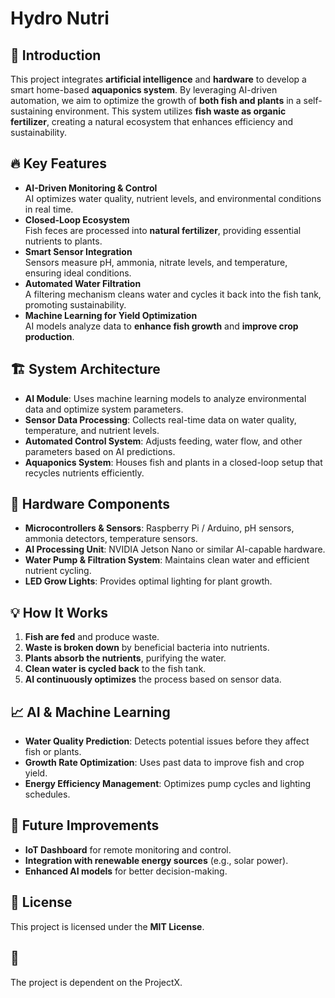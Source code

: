 # Hydro Nutri

## 📌 Introduction
This project integrates **artificial intelligence** and **hardware** to develop a smart home-based **aquaponics system**. By leveraging AI-driven automation, we aim to optimize the growth of **both fish and plants** in a self-sustaining environment. This system utilizes **fish waste as organic fertilizer**, creating a natural ecosystem that enhances efficiency and sustainability.

## 🔥 Key Features
- **AI-Driven Monitoring & Control**  
  AI optimizes water quality, nutrient levels, and environmental conditions in real time.
- **Closed-Loop Ecosystem**  
  Fish feces are processed into **natural fertilizer**, providing essential nutrients to plants.
- **Smart Sensor Integration**  
  Sensors measure pH, ammonia, nitrate levels, and temperature, ensuring ideal conditions.
- **Automated Water Filtration**  
  A filtering mechanism cleans water and cycles it back into the fish tank, promoting sustainability.
- **Machine Learning for Yield Optimization**  
  AI models analyze data to **enhance fish growth** and **improve crop production**.

## 🏗 System Architecture

- **AI Module**: Uses machine learning models to analyze environmental data and optimize system parameters.  
- **Sensor Data Processing**: Collects real-time data on water quality, temperature, and nutrient levels.  
- **Automated Control System**: Adjusts feeding, water flow, and other parameters based on AI predictions.  
- **Aquaponics System**: Houses fish and plants in a closed-loop setup that recycles nutrients efficiently.  

## 🔧 Hardware Components
- **Microcontrollers & Sensors**: Raspberry Pi / Arduino, pH sensors, ammonia detectors, temperature sensors.
- **AI Processing Unit**: NVIDIA Jetson Nano or similar AI-capable hardware.
- **Water Pump & Filtration System**: Maintains clean water and efficient nutrient cycling.
- **LED Grow Lights**: Provides optimal lighting for plant growth.

## 💡 How It Works
1. **Fish are fed** and produce waste.  
2. **Waste is broken down** by beneficial bacteria into nutrients.  
3. **Plants absorb the nutrients**, purifying the water.  
4. **Clean water is cycled back** to the fish tank.  
5. **AI continuously optimizes** the process based on sensor data.

## 📈 AI & Machine Learning
- **Water Quality Prediction**: Detects potential issues before they affect fish or plants.
- **Growth Rate Optimization**: Uses past data to improve fish and crop yield.
- **Energy Efficiency Management**: Optimizes pump cycles and lighting schedules.

## 🚀 Future Improvements
- **IoT Dashboard** for remote monitoring and control.
- **Integration with renewable energy sources** (e.g., solar power).
- **Enhanced AI models** for better decision-making.

## 📜 License
This project is licensed under the **MIT License**.

## 🙌
The project is dependent on the ProjectX. 
